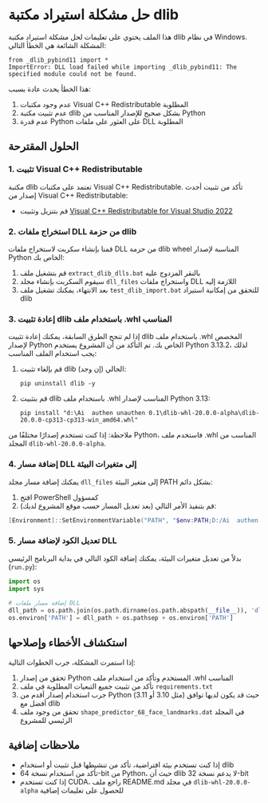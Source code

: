 # حل مشكلة استيراد مكتبة dlib

هذا الملف يحتوي على تعليمات لحل مشكلة استيراد مكتبة dlib في نظام Windows. المشكلة الشائعة هي الخطأ التالي:

```
from _dlib_pybind11 import * 
ImportError: DLL load failed while importing _dlib_pybind11: The specified module could not be found.
```

هذا الخطأ يحدث عادة بسبب:
1. عدم وجود مكتبات Visual C++ Redistributable المطلوبة
2. عدم تثبيت مكتبة dlib بشكل صحيح للإصدار المناسب من Python
3. عدم قدرة Python على العثور على ملفات DLL المطلوبة

## الحلول المقترحة

### 1. تثبيت Visual C++ Redistributable

مكتبة dlib تعتمد على مكتبات Visual C++ Redistributable. تأكد من تثبيت أحدث إصدار من Visual C++ Redistributable:

- قم بتنزيل وتثبيت [Visual C++ Redistributable for Visual Studio 2022](https://aka.ms/vs/17/release/vc_redist.x64.exe)

### 2. استخراج ملفات DLL من حزمة dlib

قمنا بإنشاء سكربت لاستخراج ملفات DLL من حزمة dlib wheel المناسبة لإصدار Python الخاص بك:

1. قم بتشغيل ملف `extract_dlib_dlls.bat` بالنقر المزدوج عليه
2. سيقوم السكربت بإنشاء مجلد `dll_files` واستخراج ملفات DLL اللازمة إليه
3. بعد الانتهاء، يمكنك تشغيل ملف `test_dlib_import.bat` للتحقق من إمكانية استيراد dlib

### 3. إعادة تثبيت dlib باستخدام ملف .whl المناسب

إذا لم تنجح الطرق السابقة، يمكنك إعادة تثبيت dlib باستخدام ملف .whl المخصص لإصدار Python الخاص بك. تم التأكد من أن المشروع يستخدم Python 3.13.2، لذلك يجب استخدام الملف المناسب:

1. قم بإلغاء تثبيت dlib الحالي (إن وجد):
   ```
   pip uninstall dlib -y
   ```

2. قم بتثبيت dlib باستخدام ملف .whl المناسب لإصدار Python 3.13:
   ```
   pip install "d:\Ai  authen unauthen 0.1\dlib-whl-20.0.0-alpha\dlib-20.0.0-cp313-cp313-win_amd64.whl"
   ```

ملاحظة: إذا كنت تستخدم إصدارًا مختلفًا من Python، فاستخدم ملف .whl المناسب من المجلد `dlib-whl-20.0.0-alpha`.

### 4. إضافة مسار DLL إلى متغيرات البيئة

يمكنك إضافة مسار مجلد `dll_files` إلى متغير البيئة PATH بشكل دائم:

1. افتح PowerShell كمسؤول
2. قم بتنفيذ الأمر التالي (بعد تعديل المسار حسب موقع المشروع لديك):

```powershell
[Environment]::SetEnvironmentVariable("PATH", "$env:PATH;D:/Ai  authen unauthen 0.1/dll_files", "Machine")
```

### 5. تعديل الكود لإضافة مسار DLL

بدلاً من تعديل متغيرات البيئة، يمكنك إضافة الكود التالي في بداية البرنامج الرئيسي (`run.py`):

```python
import os
import sys

# إضافة مسار ملفات DLL
dll_path = os.path.join(os.path.dirname(os.path.abspath(__file__)), 'dll_files')
os.environ['PATH'] = dll_path + os.pathsep + os.environ['PATH']
```

## استكشاف الأخطاء وإصلاحها

إذا استمرت المشكلة، جرب الخطوات التالية:

1. تحقق من إصدار Python المستخدم وتأكد من استخدام ملف .whl المناسب
2. تأكد من تثبيت جميع التبعيات المطلوبة في ملف `requirements.txt`
3. جرب استخدام إصدار أقدم من Python (مثل 3.10 أو 3.11) حيث قد يكون لديها توافق أفضل مع dlib
4. تحقق من وجود ملف `shape_predictor_68_face_landmarks.dat` في المجلد الرئيسي للمشروع

## ملاحظات إضافية

- إذا كنت تستخدم بيئة افتراضية، تأكد من تنشيطها قبل تثبيت أو استخدام dlib
- تأكد من استخدام نسخة 64-bit من Python، حيث أن dlib لا يدعم نسخة 32-bit
- إذا كنت تستخدم CUDA، راجع ملف README.md في مجلد `dlib-whl-20.0.0-alpha` للحصول على تعليمات إضافية